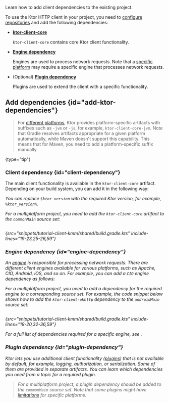 [//]: # (title: Adding client dependencies)

<show-structure for="chapter" depth="2"/>

<link-summary>Learn how to add client dependencies to the existing project.</link-summary>

To use the Ktor HTTP client in your project, you need to [configure repositories](#repositories) and add the following dependencies:
- **[ktor-client-core](#client-dependency)**

  `ktor-client-core` contains core Ktor client functionality. 
- **[Engine dependency](#engine-dependency)**

  Engines are used to process network requests. 
  Note that a [specific platform](client-supported-platforms.md) may require a specific engine that processes network requests.
- (Optional) **[Plugin dependency](#plugin-dependency)**

  Plugins are used to extend the client with a specific functionality.



<include from="server-dependencies.topic" element-id="repositories"/>


## Add dependencies {id="add-ktor-dependencies"}

> For [different platforms](client-supported-platforms.md), Ktor provides platform-specific artifacts with suffixes such as `-jvm` or `-js`, for example, `ktor-client-core-jvm`. Note that Gradle resolves artifacts appropriate for a given platform automatically, while Maven doesn't support this capability. This means that for Maven, you need to add a platform-specific suffix manually.
>
{type="tip"}

### Client dependency {id="client-dependency"}
The main client functionality is available in the `ktor-client-core` artifact. Depending on your build system, you can add it in the following way:

<var name="artifact_name" value="ktor-client-core"/>
<include from="lib.topic" element-id="add_ktor_artifact"/>

You can replace `$ktor_version` with the required Ktor version, for example, `%ktor_version%`.

For a multiplatform project, you need to add the `ktor-client-core` artifact to the `commonMain` source set:

```kotlin
```
{src="snippets/tutorial-client-kmm/shared/build.gradle.kts" include-lines="19-23,25-26,59"}




### Engine dependency {id="engine-dependency"}
An [engine](http-client_engines.md) is responsible for processing network requests. There are different client engines available for various platforms, such as Apache, CIO, Android, iOS, and so on. For example, you can add a `CIO` engine dependency as follows:

<var name="artifact_name" value="ktor-client-cio"/>
<include from="lib.topic" element-id="add_ktor_artifact"/>

For a multiplatform project, you need to add a dependency for the required engine to a corresponding source set.
For example, the code snippet below shows how to add the `ktor-client-okhttp` dependency to the `androidMain` source set:

```kotlin
```
{src="snippets/tutorial-client-kmm/shared/build.gradle.kts" include-lines="19-20,32-36,59"}

For a full list of dependencies required for a specific engine, see [](http-client_engines.md#dependencies).


### Plugin dependency {id="plugin-dependency"}
Ktor lets you use additional client functionality ([plugins](http-client_plugins.md)) that is not available by default, for example, logging, authorization, or serialization. Some of them are provided in separate artifacts. You can learn which dependencies you need from a topic for a required plugin.

> For a multiplatform project, a plugin dependency should be added to the `commonMain` source set. Note that some plugins might have  [limitations](http-client_engines.md#limitations) for specific platforms.
